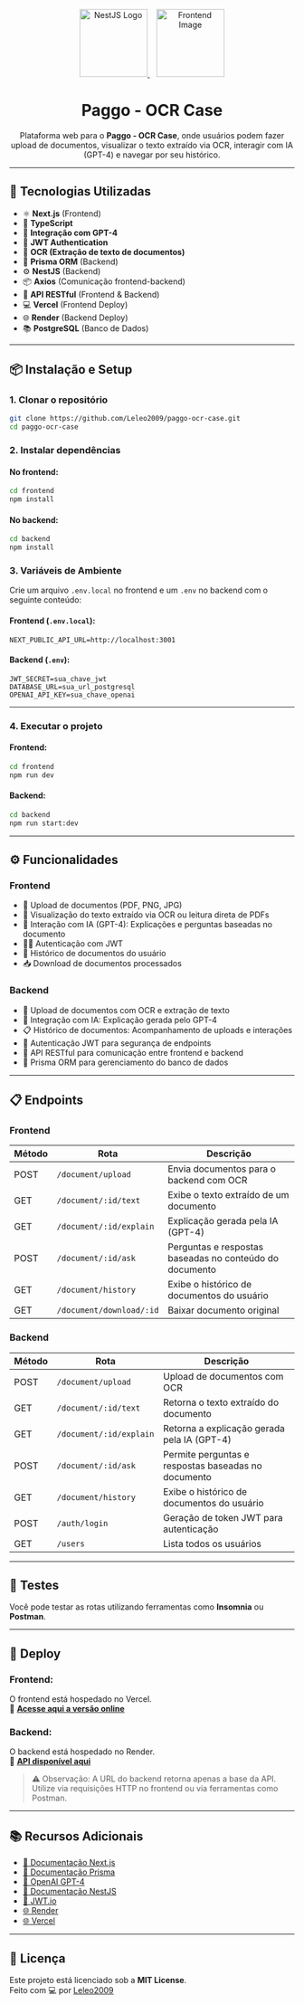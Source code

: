 <p align="center">
  <a href="https://nestjs.com/" target="_blank">
    <img src="https://nestjs.com/img/logo-small.svg" width="120" alt="NestJS Logo" />
  </a>
  &nbsp;&nbsp; <!-- Adiciona espaço entre as imagens -->
  <a href="https://example-link-to-your-readme-image.com" target="_blank">
    <img src="URL_TO_FRONTEND_IMAGE" width="120" alt="Frontend Image" />
  </a>
</p>


<h1 align="center">Paggo - OCR Case</h1>

<p align="center">
  Plataforma web para o <strong>Paggo - OCR Case</strong>, onde usuários podem fazer upload de documentos, visualizar o texto extraído via OCR, interagir com IA (GPT-4) e navegar por seu histórico.
</p>

---

## 🚀 Tecnologias Utilizadas

- ⚛️ **Next.js** (Frontend)
- 🎨 **TypeScript**
- 🧠 **Integração com GPT-4**
- 🔐 **JWT Authentication**
- 📄 **OCR (Extração de texto de documentos)**
- 🧬 **Prisma ORM** (Backend)
- ⚙️ **NestJS** (Backend)
- 📦 **Axios** (Comunicação frontend-backend)
- 📅 **API RESTful** (Frontend & Backend)
- 💻 **Vercel** (Frontend Deploy)
- 🌐 **Render** (Backend Deploy)
- 📚 **PostgreSQL** (Banco de Dados)

---

## 📦 Instalação e Setup

### 1. Clonar o repositório

```bash
git clone https://github.com/Leleo2009/paggo-ocr-case.git
cd paggo-ocr-case
```

### 2. Instalar dependências

#### No frontend:

```bash
cd frontend
npm install
```

#### No backend:

```bash
cd backend
npm install
```

### 3. Variáveis de Ambiente

Crie um arquivo `.env.local` no frontend e um `.env` no backend com o seguinte conteúdo:

#### Frontend (`.env.local`):

```env
NEXT_PUBLIC_API_URL=http://localhost:3001
```

#### Backend (`.env`):

```env
JWT_SECRET=sua_chave_jwt
DATABASE_URL=sua_url_postgresql
OPENAI_API_KEY=sua_chave_openai
```

---

### 4. Executar o projeto

#### Frontend:

```bash
cd frontend
npm run dev
```

#### Backend:

```bash
cd backend
npm run start:dev
```

---

## ⚙️ Funcionalidades

### Frontend

- 📁 Upload de documentos (PDF, PNG, JPG)
- 🧾 Visualização do texto extraído via OCR ou leitura direta de PDFs
- 🧠 Interação com IA (GPT-4): Explicações e perguntas baseadas no documento
- 🧑‍💼 Autenticação com JWT
- 📜 Histórico de documentos do usuário
- 📥 Download de documentos processados

### Backend

- 📄 Upload de documentos com OCR e extração de texto
- 🧠 Integração com IA: Explicação gerada pelo GPT-4
- 📋 Histórico de documentos: Acompanhamento de uploads e interações
- 🔐 Autenticação JWT para segurança de endpoints
- 🔄 API RESTful para comunicação entre frontend e backend
- 🧬 Prisma ORM para gerenciamento do banco de dados

---

## 📋 Endpoints

### Frontend

| Método | Rota                        | Descrição                                               |
|--------|-----------------------------|----------------------------------------------------------|
| POST   | `/document/upload`          | Envia documentos para o backend com OCR                  |
| GET    | `/document/:id/text`        | Exibe o texto extraído de um documento                   |
| GET    | `/document/:id/explain`     | Explicação gerada pela IA (GPT-4)                        |
| POST   | `/document/:id/ask`         | Perguntas e respostas baseadas no conteúdo do documento  |
| GET    | `/document/history`         | Exibe o histórico de documentos do usuário               |
| GET    | `/document/download/:id`    | Baixar documento original                                |

### Backend

| Método | Rota                        | Descrição                                               |
|--------|-----------------------------|----------------------------------------------------------|
| POST   | `/document/upload`          | Upload de documentos com OCR                            |
| GET    | `/document/:id/text`        | Retorna o texto extraído do documento                   |
| GET    | `/document/:id/explain`     | Retorna a explicação gerada pela IA (GPT-4)             |
| POST   | `/document/:id/ask`         | Permite perguntas e respostas baseadas no documento     |
| GET    | `/document/history`         | Exibe o histórico de documentos do usuário              |
| POST   | `/auth/login`               | Geração de token JWT para autenticação                  |
| GET    | `/users`                    | Lista todos os usuários                                 |

---

## 🧪 Testes

Você pode testar as rotas utilizando ferramentas como **Insomnia** ou **Postman**.

---

## 🚀 Deploy

### Frontend:

O frontend está hospedado no Vercel.  
🔗 [**Acesse aqui a versão online**](https://project-paggo-ocr-up.vercel.app)

### Backend:

O backend está hospedado no Render.  
🔗 [**API disponível aqui**](https://project-paggo-ocr-up.onrender.com)

> ⚠️ Observação: A URL do backend retorna apenas a base da API. Utilize via requisições HTTP no frontend ou via ferramentas como Postman.

---

## 📚 Recursos Adicionais

- [📘 Documentação Next.js](https://nextjs.org/docs)
- [📘 Documentação Prisma](https://www.prisma.io/docs)
- [📘 OpenAI GPT-4](https://platform.openai.com/docs)
- [📘 Documentação NestJS](https://docs.nestjs.com)
- [📘 JWT.io](https://jwt.io)
- [🌐 Render](https://render.com)
- [🌐 Vercel](https://vercel.com)

---

## 📄 Licença

Este projeto está licenciado sob a **MIT License**.  
Feito com 💻 por [Leleo2009](https://github.com/Leleo2009)